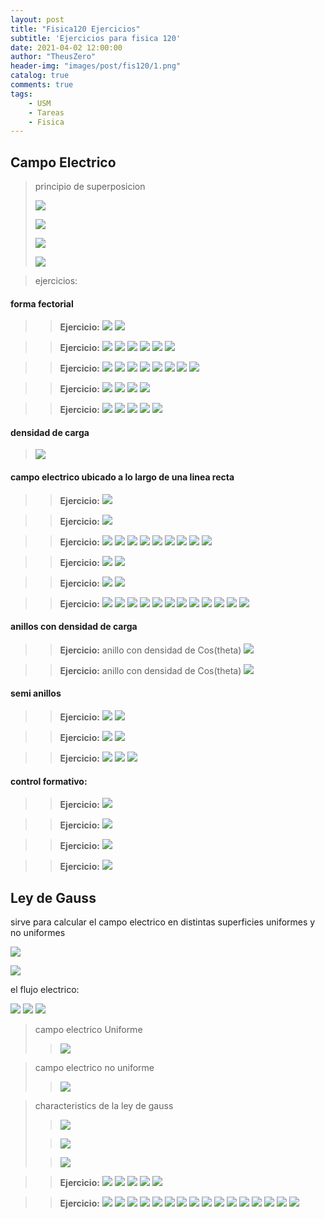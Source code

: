 ```yaml
---
layout: post
title: "Fisica120 Ejercicios"
subtitle: 'Ejercicios para fisica 120'
date: 2021-04-02 12:00:00
author: "TheusZero"
header-img: "images/post/fis120/1.png"
catalog: true
comments: true
tags:
    - USM
    - Tareas
    - Fisica
---
```


## Campo Electrico

> principio de superposicion
>
> ![](/TheusZero/images/post/fis120/57.png)
>
> ![](/TheusZero/images/post/fis120/58.png)
>
> ![](/TheusZero/images/post/fis120/59.png)
>
> ![](/TheusZero/images/post/fis120/60.png)

> ejercicios:

#### forma fectorial

>> **Ejercicio:**
> ![](/TheusZero/images/post/fis120/54.png)
> ![](/TheusZero/images/post/fis120/56.png)

>> **Ejercicio:**
> ![](/TheusZero/images/post/fis120/61.png)
> ![](/TheusZero/images/post/fis120/62.png)
> ![](/TheusZero/images/post/fis120/63.png)
> ![](/TheusZero/images/post/fis120/64.png)
> ![](/TheusZero/images/post/fis120/65.png)
> ![](/TheusZero/images/post/fis120/66.png)

>> **Ejercicio:**
> ![](/TheusZero/images/post/fis120/67.png)
> ![](/TheusZero/images/post/fis120/68.png)
> ![](/TheusZero/images/post/fis120/69.png)
> ![](/TheusZero/images/post/fis120/70.png)
> ![](/TheusZero/images/post/fis120/71.png)
> ![](/TheusZero/images/post/fis120/72.png)
> ![](/TheusZero/images/post/fis120/73.png)
> ![](/TheusZero/images/post/fis120/74.png)

>> **Ejercicio:**
> ![](/TheusZero/images/post/fis120/75.png)
> ![](/TheusZero/images/post/fis120/76.png)
> ![](/TheusZero/images/post/fis120/77.png)
> ![](/TheusZero/images/post/fis120/78.png)

>> **Ejercicio:**
> ![](/TheusZero/images/post/fis120/79.png)
> ![](/TheusZero/images/post/fis120/80.png)
> ![](/TheusZero/images/post/fis120/81.png)
> ![](/TheusZero/images/post/fis120/82.png)
> ![](/TheusZero/images/post/fis120/83.png)


#### densidad de carga

> ![](/TheusZero/images/post/fis120/2.png)

#### campo electrico ubicado a lo largo de una linea recta

>> **Ejercicio:**
> ![](/TheusZero/images/post/fis120/38.png)

>> **Ejercicio:**
> ![](/TheusZero/images/post/fis120/39.png)

>> **Ejercicio:**
> ![](/TheusZero/images/post/fis120/4.png)
> ![](/TheusZero/images/post/fis120/5.png)
> ![](/TheusZero/images/post/fis120/6.png)
> ![](/TheusZero/images/post/fis120/7.png)
> ![](/TheusZero/images/post/fis120/8.png)
> ![](/TheusZero/images/post/fis120/9.png)
> ![](/TheusZero/images/post/fis120/10.png)
> ![](/TheusZero/images/post/fis120/11.png)
> ![](/TheusZero/images/post/fis120/12.png)

>> **Ejercicio:**
> ![](/TheusZero/images/post/fis120/19.png)
> ![](/TheusZero/images/post/fis120/20.png)

>> **Ejercicio:**
> ![](/TheusZero/images/post/fis120/21.png)
> ![](/TheusZero/images/post/fis120/22.png)

>> **Ejercicio:**
> ![](/TheusZero/images/post/fis120/24.png)
> ![](/TheusZero/images/post/fis120/23.png)
> ![](/TheusZero/images/post/fis120/25.png)
> ![](/TheusZero/images/post/fis120/26.png)
> ![](/TheusZero/images/post/fis120/27.png)
> ![](/TheusZero/images/post/fis120/28.png)
> ![](/TheusZero/images/post/fis120/29.png)
> ![](/TheusZero/images/post/fis120/30.png)
> ![](/TheusZero/images/post/fis120/31.png)
> ![](/TheusZero/images/post/fis120/32.png)
> ![](/TheusZero/images/post/fis120/33.png)
> ![](/TheusZero/images/post/fis120/34.png)


#### anillos con densidad de carga

>> **Ejercicio:**
>> anillo con densidad de Cos(theta)
> ![](/TheusZero/images/post/fis120/3.png)

>> **Ejercicio:**
>> anillo con densidad de Cos(theta)
> ![](/TheusZero/images/post/fis120/16.png)


#### semi anillos

>> **Ejercicio:**
> ![](/TheusZero/images/post/fis120/13.png)
> ![](/TheusZero/images/post/fis120/14.png)

>> **Ejercicio:**
> ![](/TheusZero/images/post/fis120/17.png)
> ![](/TheusZero/images/post/fis120/18.png)

>> **Ejercicio:**
> ![](/TheusZero/images/post/fis120/35.png)
> ![](/TheusZero/images/post/fis120/36.png)
> ![](/TheusZero/images/post/fis120/37.png)

#### control formativo:

>> **Ejercicio:**
> ![](/TheusZero/images/post/fis120/40.png)

>> **Ejercicio:**
> ![](/TheusZero/images/post/fis120/41.png)

>> **Ejercicio:**
> ![](/TheusZero/images/post/fis120/42.png)

>> **Ejercicio:**
> ![](/TheusZero/images/post/fis120/43.png)

## Ley de Gauss

sirve para calcular el campo electrico en distintas superficies uniformes y no uniformes

![](/TheusZero/images/post/fis120/44.png)

![](/TheusZero/images/post/fis120/47.png)


el flujo electrico:

![](/TheusZero/images/post/fis120/51.png)
![](/TheusZero/images/post/fis120/52.png)
![](/TheusZero/images/post/fis120/53.png)


> campo electrico Uniforme
>> ![](/TheusZero/images/post/fis120/45.png)

> campo electrico no uniforme
>> ![](/TheusZero/images/post/fis120/46.png)

>  characteristics de la ley de gauss
>> ![](/TheusZero/images/post/fis120/48.png)
> 
>> ![](/TheusZero/images/post/fis120/49.png)
> 
>> ![](/TheusZero/images/post/fis120/50.png)

>> **Ejercicio:**
> ![](/TheusZero/images/post/fis120/85.png)
> ![](/TheusZero/images/post/fis120/86.png)
> ![](/TheusZero/images/post/fis120/87.png)
> ![](/TheusZero/images/post/fis120/88.png)
> ![](/TheusZero/images/post/fis120/89.png)

>> **Ejercicio:**
> ![](/TheusZero/images/post/fis120/90.png)
> ![](/TheusZero/images/post/fis120/91.png)
> ![](/TheusZero/images/post/fis120/92.png)
> ![](/TheusZero/images/post/fis120/93.png)
> ![](/TheusZero/images/post/fis120/94.png)
> ![](/TheusZero/images/post/fis120/95.png)
> ![](/TheusZero/images/post/fis120/96.png)
> ![](/TheusZero/images/post/fis120/97.png)
> ![](/TheusZero/images/post/fis120/98.png)
> ![](/TheusZero/images/post/fis120/99.png)
> ![](/TheusZero/images/post/fis120/100.png)
> ![](/TheusZero/images/post/fis120/101.png)
> ![](/TheusZero/images/post/fis120/102.png)
> ![](/TheusZero/images/post/fis120/103.png)
> ![](/TheusZero/images/post/fis120/105.png)
> ![](/TheusZero/images/post/fis120/104.png)



